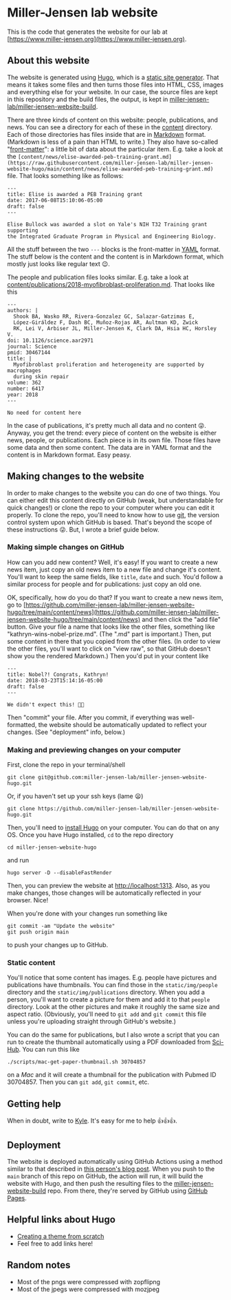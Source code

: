 # Miller-Jensen lab website

This is the code that generates the website for our lab at
[https://www.miller-jensen.org](https://www.miller-jensen.org).

## About this website

The website is
generated using [Hugo](https://gohugo.io/), which is a [static site
generator](https://www.netlify.com/blog/2020/04/14/what-is-a-static-site-generator-and-3-ways-to-find-the-best-one/).
That means it takes some files and then turns those files into HTML, CSS,
images and everything else for your website. In our case, the source files are
kept in this repository and the build files, the output, is kept in
[miller-jensen-lab/miller-jensen-website-build](miller-jensen-lab/miller-jensen-website-build).

There are three kinds of content on this website: people, publications, and
news.  You can see a directory for each of these in the
[content](https://github.com/miller-jensen-lab/miller-jensen-website-hugo/tree/main/content)
directory. Each of those directories has files inside that are in
[Markdown](https://en.wikipedia.org/wiki/Markdown) format. (Markdown is less of
a pain than HTML to write.) They also have so-called
"[front-matter](https://gohugo.io/content-management/front-matter/)": a little
bit of data about the particular item. E.g. take a look at the
`[content/news/elise-awarded-peb-training-grant.md](https://raw.githubusercontent.com/miller-jensen-lab/miller-jensen-website-hugo/main/content/news/elise-awarded-peb-training-grant.md)`
file. That looks something like as follows:

```
---
title: Elise is awarded a PEB Training grant
date: 2017-06-08T15:10:06-05:00
draft: false
---

Elise Bullock was awarded a slot on Yale's NIH T32 Training grant supporting
the Integrated Graduate Program in Physical and Engineering Biology.
```

All the stuff between the two `---` blocks is the front-matter in
[YAML](https://en.wikipedia.org/wiki/YAML) format. The stuff below is the
content and the content is in Markdown format, which mostly just looks like
regular text 😉.

The people and publication files looks similar. E.g. take a look at 
[content/publications/2018-myofibroblast-proliferation.md](https://raw.githubusercontent.com/miller-jensen-lab/miller-jensen-website-hugo/main/content/publications/2018-myofibroblast-proliferation.md). That looks like this

```
---
authors: |
  Shook BA, Wasko RR, Rivera-Gonzalez GC, Salazar-Gatzimas E,
  López-Giráldez F, Dash BC, Muñoz-Rojas AR, Aultman KD, Zwick
  RK, Lei V, Arbiser JL, Miller-Jensen K, Clark DA, Hsia HC, Horsley V.
doi: 10.1126/science.aar2971
journal: Science
pmid: 30467144
title: |
  Myofibroblast proliferation and heterogeneity are supported by macrophages 
  during skin repair
volume: 362
number: 6417
year: 2018
---

No need for content here
```

In the case of publications, it's pretty much all data and no content 😜.
Anyway, you get the trend: every piece of content on the website is either
news, people, or publications. Each piece is in its own file. Those files have
some data and then some content. The data are in YAML format and the content
is in Markdown format. Easy peasy.

## Making changes to the website

In order to make changes to the website you can do one of two things. You can
either edit this content directly on GitHub (weak, but understandable for quick
changes!) or clone the repo to your computer where you can edit it properly. To
clone the repo, you'll need to know how to use [git](https://git-scm.com/), the
version control system upon which GitHub is based. That's beyond the scope of
these instructions 😜. But, I wrote a brief guide below.

### Making simple changes on GitHub

How can you add new content? Well, it's easy! If you want to create a new news
item, just copy an old news item to a new file and change it's content. You'll
want to keep the same fields, like `title`, `date` and such. You'd follow a
similar process for people and for publications: just copy an old one.

OK, specifically, how do you do that? If  you want to create a new news item,
go to
[https://github.com/miller-jensen-lab/miller-jensen-website-hugo/tree/main/content/news](https://github.com/miller-jensen-lab/miller-jensen-website-hugo/tree/main/content/news)
and then click the "add file" button. Give your file a name that looks like the
other files, something like "kathryn-wins-nobel-prize.md". (The ".md" part is
important.) Then, put some content in there that you copied from the other
files. (In order to view the other files, you'll want to click on "view raw",
so that GitHub doesn't show you the rendered Markdown.) Then you'd put in your
content like

```
---
title: Nobel?! Congrats, Kathryn!
date: 2018-03-23T15:14:16-05:00
draft: false
---

We didn't expect this! 🥳🍕
```

Then "commit" your file. After you commit, if everything was well-formatted,
the website should be automatically updated to reflect your changes. (See
"deployment" info, below.)

### Making and previewing changes on your computer

First, clone the repo in your terminal/shell

```
git clone git@github.com:miller-jensen-lab/miller-jensen-website-hugo.git
```

Or, if you haven't set up your ssh keys (lame 😦)

```
git clone https://github.com/miller-jensen-lab/miller-jensen-website-hugo.git
```

Then, you'll need to [install Hugo](https://gohugo.io/getting-started/quick-start/)
on your computer. You can do that on any OS. Once you have Hugo installed, `cd`
to the repo directory

```
cd miller-jensen-website-hugo
```

and run

```
hugo server -D --disableFastRender
```

Then, you can preview the website at [http://localhost:1313](http://localhost:1313).
Also, as you make changes, those changes will be automatically reflected in your
browser. Nice!

When you're done with your changes run something like

```
git commit -am "Update the website"
git push origin main
```

to push your changes up to GitHub.

### Static content

You'll notice that some content has images. E.g. people have pictures
and publications have thumbnails. You can find those in the `static/img/people`
directory and the `static/img/publications` directory. When you add a person,
you'll want to create a picture for them and add it to that `people` directory.
Look at the other pictures and make it roughly the same size and aspect ratio.
(Obviously, you'll need to `git add` and `git commit` this file unless you're
uploading straight through GitHub's website.)

You can do the same for publications, but I also wrote a script that you
can run to create the thumbnail automatically using a PDF downloaded from
[Sci-Hub](https://sci-hub.se/). You can run this like

```
./scripts/mac-get-paper-thumbnail.sh 30704857
```

on a *Mac* and it will create a thumbnail for the publication with Pubmed ID 30704857.
Then you can `git add`, `git commit`, etc.

## Getting help

When in doubt, write to [Kyle](https://som.yale.edu/faculty/kyle-jensen). It's easy 
for me to help 👍👍👍.

## Deployment

The website is deployed automatically using GitHub Actions using a method
similar to that described in [this person's blog
post](https://medium.com/@asishrs/automate-your-github-pages-deployment-using-hugo-and-actions-518b959a51f9).
When you push to the `main` branch of this repo on GitHub, the action will run, it will
build the website with Hugo, and then push the resulting files to the
[miller-jensen-website-build](miller-jensen-lab/miller-jensen-website-build)
repo. From there, they're served by GitHub using [GitHub Pages](https://pages.github.com/).

## Helpful links about Hugo 

* [Creating a theme from scratch](https://retrolog.io/blog/creating-a-hugo-theme-from-scratch/)
* Feel free to add links here!

## Random notes

* Most of the pngs were compressed with zopflipng
* Most of the jpegs were compressed with mozjpeg
